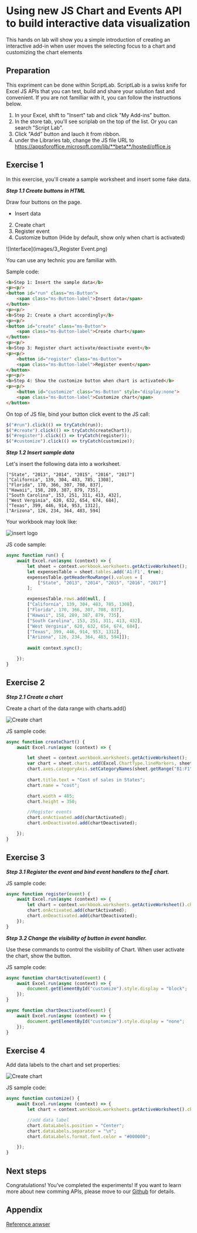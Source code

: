 
# Using new JS Chart and Events API to build interactive data visualization
This hands on lab will show you a simple introduction of creating an interactive add-in when user moves the selecting focus to a chart and customizing the chart elements

## Preparation
This expriment can be done within ScriptLab. ScriptLab is a swiss knife for Excel JS APIs that you can test, build and share your solution fast and convenient. If you are not familliar with it, you can follow the instructions below. 

1. In your Excel, shift to "Insert" tab and click "My Add-ins" button. 
2. In the store tab, you'll see scriplab on the top of the list. Or you can search "Script Lab".
3. Click "Add" button and lauch it from ribbon.
4. under the Libraries tab, change the JS file URL to
https://appsforoffice.microsoft.com/lib/**beta**/hosted/office.js

## Exercise 1
In this exercise, you'll create a sample worksheet and insert some fake data.

***Step 1.1 Create buttons in HTML***

Draw four buttons on the page. 

-  Insert data
2. Create chart
3. Register event
4. Customize button (Hide by default, show only when chart is activated)

![Interface](images/3_Register Event.png)

You can use any technic you are familiar with. 

Sample code:

```html
<b>Step 1: Insert the sample data</b>
<p><p/>
<button id="run" class="ms-Button">
    <span class="ms-Button-label">Insert data</span>
</button>
<p><p/>
<b>Step 2: Create a chart accordingly</b>
<p><p/>
<button id="create" class="ms-Button">
    <span class="ms-Button-label">Create chart</span>
</button>
<p><p/>
<b>Step 3: Register chart activate/deactivate event</b>
<p><p/>
	<button id="register" class="ms-Button">
    <span class="ms-Button-label">Register event</span>
</button>
<p><p/>
<b>Step 4: Show the customize button when chart is activated</b>
<p><p/>
	<button id="customize" class="ms-Button" style="display:none">
    <span class="ms-Button-label">Customize chart</span>
</button>
```
On top of JS file, bind your button click event to the JS call:

```javascript
$("#run").click(() => tryCatch(run));
$("#create").click(() => tryCatch(createChart));
$("#register").click(() => tryCatch(register));
$("#customize").click(() => tryCatch(customize));
```

***Step 1.2 Insert sample data***

Let's insert the following data into a worksheet.

```
["State", "2013", "2014", "2015", "2016", "2017"]
["California", 139, 304, 483, 785, 1308],["Florida", 170, 366, 307, 708, 837],["Hawaii", 158, 289, 387, 879, 735],["South Carolina", 153, 251, 311, 413, 432],["West Verginia", 620, 632, 654, 674, 684],["Texas", 399, 446, 914, 953, 1312],["Arizona", 126, 234, 364, 483, 594]
```

Your workbook may look like:

![insert logo](images/1_Insert_data.png)

JS code sample:

```javascript
async function run() {
    await Excel.run(async (context) => {
        let sheet = context.workbook.worksheets.getActiveWorksheet();
        let expensesTable = sheet.tables.add('A1:F1', true);
        expensesTable.getHeaderRowRange().values = [
            ["State", "2013", "2014", "2015", "2016", "2017"]
        ];

        expensesTable.rows.add(null, [
        ["California", 139, 304, 483, 785, 1308],
        ["Florida", 170, 366, 307, 708, 837],
        ["Hawaii", 158, 289, 387, 879, 735],
        ["South Carolina", 153, 251, 311, 413, 432],
        ["West Verginia", 620, 632, 654, 674, 684],
        ["Texas", 399, 446, 914, 953, 1312],
        ["Arizona", 126, 234, 364, 483, 594]]);
        
        await context.sync();

    });
}
```

## Exercise 2
***Step 2.1 Create a chart***

Create a chart of the data range with charts.add()

![Create chart](images/2_Create_Chart.png)

JS sample code:

```javascript
async function createChart() {
    await Excel.run(async (context) => {

        let sheet = context.workbook.worksheets.getActiveWorksheet();
        var chart = sheet.charts.add(Excel.ChartType.lineMarkers, sheet.getRange("A1:F8"), Excel.ChartSeriesBy.rows);
        chart.axes.categoryAxis.setCategoryNames(sheet.getRange("B1:F1"));
        
        chart.title.text = "Cost of sales in States";
        chart.name = "cost";

        chart.width = 485;
        chart.height = 350;

        //Register events
        chart.onActivated.add(chartActivated);
        chart.onDeactivated.add(chartDeactivated);

    });
}
```


## Exercise 3


***Step 3.1 Register the event and bind event handlers to the chart.***  

JS sample code:
```javascript
async function register(event) {
    await Excel.run(async (context) => {
        let chart = context.workbook.worksheets.getActiveWorksheet().charts.getItem("cost");
        chart.onActivated.add(chartActivated);
        chart.onDeactivated.add(chartDeactivated);
    });
}
```


***Step 3.2 Change the visibility of button in event handler.*** 

Use these commands to control the visibility of Chart. When user activate the chart, show the button.

JS sample code:

```javascript
async function chartActivated(event) {
    await Excel.run(async (context) => {
        document.getElementById("customize").style.display = "block";
    });
}

async function chartDeactivated(event) {
    await Excel.run(async (context) => {
        document.getElementById("customize").style.display = "none";
    });
}
```



## Exercise 4
Add data labels to the chart and set properties:

![Create chart](images/5_Add_data_label.png)

JS sample code:

```javascript
async function customize() {
    await Excel.run(async (context) => {
        let chart = context.workbook.worksheets.getActiveWorksheet().charts.getItem("cost");

        //add data label
        chart.dataLabels.position = "Center";
        chart.dataLabels.separator = "\n";
        chart.dataLabels.format.font.color = "#000000";

    });
}
```

## Next steps
Congratulations! You’ve completed the experiments! If you want to learn more about new comming APIs, please move to our [Github](https://github.com/OfficeDev/office-js-docs/tree/ExcelJs_OpenSpec) for details.


## Appendix
[Reference anwser](https://gist.github.com/79f15944334e208361bbb1aa7229ec3f)